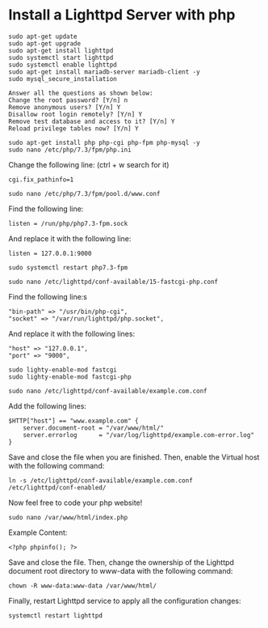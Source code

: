 # Install a Lighttpd Server with php
```
sudo apt-get update
sudo apt-get upgrade
sudo apt-get install lighttpd
sudo systemctl start lighttpd
sudo systemctl enable lighttpd
sudo apt-get install mariadb-server mariadb-client -y
sudo mysql_secure_installation
```
```
Answer all the questions as shown below:
Change the root password? [Y/n] n
Remove anonymous users? [Y/n] Y
Disallow root login remotely? [Y/n] Y
Remove test database and access to it? [Y/n] Y
Reload privilege tables now? [Y/n] Y
```
```
sudo apt-get install php php-cgi php-fpm php-mysql -y
sudo nano /etc/php/7.3/fpm/php.ini
```
Change the following line: (ctrl + w search for it)
```
cgi.fix_pathinfo=1
```
```
sudo nano /etc/php/7.3/fpm/pool.d/www.conf
```
Find the following line:
```
listen = /run/php/php7.3-fpm.sock
```
And replace it with the following line:
```
listen = 127.0.0.1:9000
```
```
sudo systemctl restart php7.3-fpm
```
```
sudo nano /etc/lighttpd/conf-available/15-fastcgi-php.conf
```
Find the following line:s
```
"bin-path" => "/usr/bin/php-cgi",
"socket" => "/var/run/lighttpd/php.socket",
```
And replace it with the following lines:
```
"host" => "127.0.0.1",
"port" => "9000",
```
```
sudo lighty-enable-mod fastcgi
sudo lighty-enable-mod fastcgi-php
```
```
sudo nano /etc/lighttpd/conf-available/example.com.conf
```
Add the following lines:
```
$HTTP["host"] == "www.example.com" {
    server.document-root = "/var/www/html/"
    server.errorlog      = "/var/log/lighttpd/example.com-error.log"
}
```
Save and close the file when you are finished. Then, enable the Virtual host with the following command:
```
ln -s /etc/lighttpd/conf-available/example.com.conf /etc/lighttpd/conf-enabled/
```
Now feel free to code your php website!
```
sudo nano /var/www/html/index.php
```
Example Content:
```
<?php phpinfo(); ?>
```
Save and close the file. Then, change the ownership of the Lighttpd document root directory to www-data with the following command:
```
chown -R www-data:www-data /var/www/html/
```
Finally, restart Lighttpd service to apply all the configuration changes:
```
systemctl restart lighttpd
```
